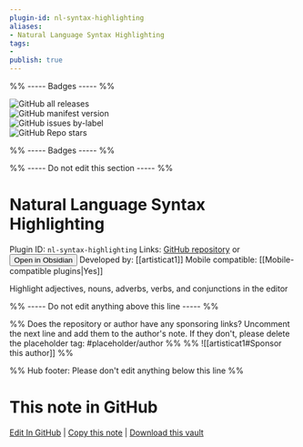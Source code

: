 ```yaml
---
plugin-id: nl-syntax-highlighting
aliases:
- Natural Language Syntax Highlighting
tags: 
- 
publish: true
---
```


%% ----- Badges ----- %%

![GitHub all releases](https://img.shields.io/github/downloads/artisticat1/nl-syntax-highlighting/total?color=573E7A&logo=github&style=for-the-badge)   
![GitHub manifest version](https://img.shields.io/github/manifest-json/v/artisticat1/nl-syntax-highlighting?color=573E7A&logo=github&style=for-the-badge)   
![GitHub issues by-label](https://img.shields.io/github/issues/artisticat1/nl-syntax-highlighting/help%20wanted?color=573E7A&logo=github&style=for-the-badge)   
![GitHub Repo stars](https://img.shields.io/github/stars/artisticat1/nl-syntax-highlighting?color=573E7A&logo=github&style=for-the-badge)

%% ----- Badges ----- %%

%% ----- Do not edit this section ----- %%

# Natural Language Syntax Highlighting

Plugin ID: `nl-syntax-highlighting`
Links: [GitHub repository](https://github.com/artisticat1/nl-syntax-highlighting) or [<button id=HH>Open in Obsidian</button>](obsidian://show-plugin?id=nl-syntax-highlighting)
Developed by: [[artisticat1]]
Mobile compatible: [[Mobile-compatible plugins|Yes]]

Highlight adjectives, nouns, adverbs, verbs, and conjunctions in the editor

%% ----- Do not edit anything above this line ----- %% 

%% Does the repository or author have any sponsoring links? Uncomment the next line and add them to the author's note. If they don't, please delete the placeholder tag: #placeholder/author %%
%% ![[artisticat1#Sponsor this author]] %%

%% Hub footer: Please don't edit anything below this line %%

# This note in GitHub

<span class="git-footer">[Edit In GitHub](https://github.dev/obsidian-community/obsidian-hub/blob/main/02%20-%20Community%20Expansions/02.05%20All%20Community%20Expansions/Plugins/nl-syntax-highlighting.md "git-hub-edit-note") | [Copy this note](https://raw.githubusercontent.com/obsidian-community/obsidian-hub/main/02%20-%20Community%20Expansions/02.05%20All%20Community%20Expansions/Plugins/nl-syntax-highlighting.md "git-hub-copy-note") | [Download this vault](https://github.com/obsidian-community/obsidian-hub/archive/refs/heads/main.zip "git-hub-download-vault") </span>
